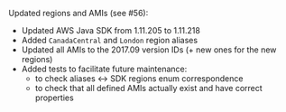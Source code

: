 Updated regions and AMIs (see #56):

- Updated AWS Java SDK from 1.11.205 to 1.11.218
- Added `CanadaCentral` and `London` region aliases
- Updated all AMIs to the 2017.09 version IDs (+ new ones for the new regions)
- Added tests to facilitate future maintenance:
    + to check aliases <-> SDK regions enum correspondence
    + to check that all defined AMIs actually exist and have correct properties
